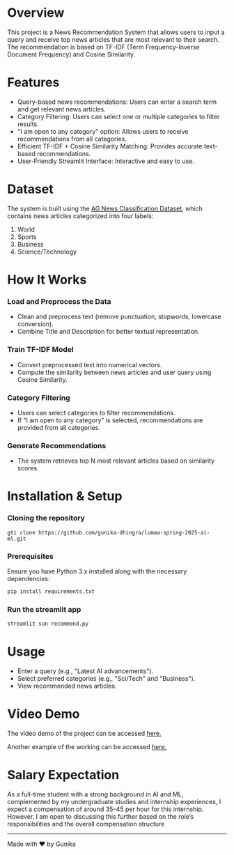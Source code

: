 
# Overview
This project is a News Recommendation System that allows users to input a query and receive top news articles that are most relevant to their search. The recommendation is based on TF-IDF (Term Frequency-Inverse Document Frequency) and Cosine Similarity.

# Features 
* Query-based news recommendations: Users can enter a search term and get relevant news articles.
* Category Filtering: Users can select one or multiple categories to filter results.
* "I am open to any category" option: Allows users to receive recommendations from all categories.
* Efficient TF-IDF + Cosine Similarity Matching: Provides accurate text-based recommendations.
* User-Friendly Streamlit Interface: Interactive and easy to use.

# Dataset
The system is built using the [AG News Classification Dataset](https://www.kaggle.com/datasets/amananandrai/ag-news-classification-dataset/data?select=train.csv), which contains news articles categorized into four labels:
1. World
2. Sports
3. Business
4. Science/Technology

# How It Works
### Load and Preprocess the Data
- Clean and preprocess text (remove punctuation, stopwords, lowercase conversion).
- Combine Title and Description for better textual representation.

### Train TF-IDF Model
- Convert preprocessed text into numerical vectors.
- Compute the similarity between news articles and user query using Cosine Similarity.

### Category Filtering
- Users can select categories to filter recommendations.
- If "I am open to any category" is selected, recommendations are provided from all categories.

### Generate Recommendations
- The system retrieves top N most relevant articles based on similarity scores.

# Installation & Setup
### Cloning the repository
```
gti clone https://github.com/gunika-dhingra/lumaa-spring-2025-ai-ml.git
```
### Prerequisites
Ensure you have Python 3.x installed along with the necessary dependencies:
```sh
pip install requirements.txt
```
### Run the streamlit app
```sh
streamlit sun recommend.py
```
# Usage
- Enter a query (e.g., "Latest AI advancements").
- Select preferred categories (e.g., "Sci/Tech" and "Business").
- View recommended news articles.

# Video Demo
The video demo of the project can be accessed [here.](https://www.loom.com/share/de186f6027874a4dbbfea15ecc492eb1?sid=c13a06ab-c079-4f3e-baf2-28a3a58e5dc5) 

Another example of the working can be accessed [here.](https://www.loom.com/share/d7a342e0631f42d29c8b92f8b1e11d40?sid=f8e7435d-f3f4-46fd-8042-4211ce51598c)


# Salary Expectation

As a full-time student with a strong background in AI and ML, complemented by my undergraduate studies and internship experiences, I expect a compensation of around $35–$45 per hour for this internship. However, I am open to discussing this further based on the role’s responsibilities and the overall compensation structure

---
Made with ❤️ by Gunika
